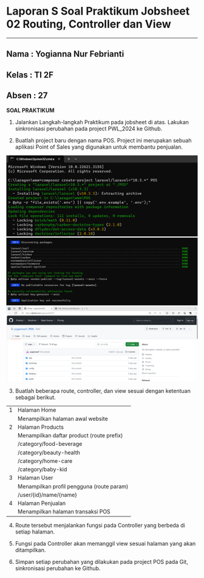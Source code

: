# **Laporan S Soal Praktikum Jobsheet 02 Routing, Controller dan View**
---

## Nama  : Yogianna Nur Febrianti
## Kelas : TI 2F
## Absen : 27

**SOAL PRAKTIKUM**

1. Jalankan Langkah-langkah Praktikum pada jobsheet di atas. Lakukan sinkronisasi
perubahan pada project PWL_2024 ke Github.

2. Buatlah project baru dengan nama POS. Project ini merupakan sebuah aplikasi Point of Sales yang digunakan untuk membantu penjualan.

<img src = img/soal2run.png>

<img src = img/soal2runlanjutan.png>

<img src = img/soal2github.png>

3. Buatlah beberapa route, controller, dan view sesuai dengan ketentuan sebagai berikut.

| | |
|---|-----|
| 1 | Halaman Home |
|   | Menampilkan halaman awal website|
| 2 | Halaman Products |
| | Menampilkan daftar product (route prefix) |
| | /category/food-beverage |
| | /category/beauty-health |
| | /category/home-care |
| | /category/baby-kid |
| 3 | Halaman User |
| | Menampilkan profil pengguna (route param) |
| | /user/{id}/name/{name} |
| 4 | Halaman Penjualan |
| | Menampilkan halaman transaksi POS 

4. Route tersebut menjalankan fungsi pada Controller yang berbeda di setiap halaman.

5. Fungsi pada Controller akan memanggil view sesuai halaman yang akan ditampilkan.

6. Simpan setiap perubahan yang dilakukan pada project POS pada Git, sinkronisasi
perubahan ke Github.


